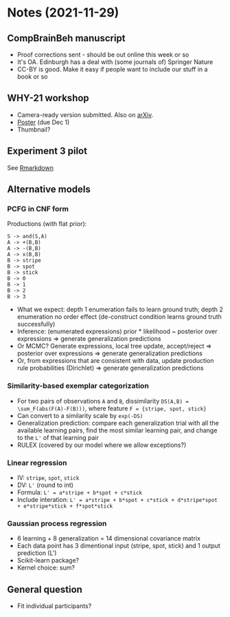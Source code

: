 
# Notes (2021-11-29)

## CompBrainBeh manuscript

- Proof corrections sent - should be out online this week or so
- It's OA. Edinburgh has a deal with (some journals of) Springer Nature
- CC-BY is good. Make it easy if people want to include our stuff in a book or so

## WHY-21 workshop

- Camera-ready version submitted. Also on [arXiv](http://arxiv.org/abs/2111.12560).
- [Poster](https://drive.google.com/file/d/1ujjimjUzyOkIsoucPk0bgtGtPQt6S_WA/view?usp=sharing) (due Dec 1)
- Thumbnail?

## Experiment 3 pilot

See [Rmarkdown](http://eco.ppls.ed.ac.uk/~s1941626/pilot_2_analysis.html)

## Alternative models

### PCFG in CNF form

Productions (with flat prior):

```
S -> and(S,A)
A -> +(B,B)
A -> -(B,B)
A -> x(B,B)
B -> stripe
B -> spot
B -> stick
B -> 0
B -> 1
B -> 2
B -> 3
```

- What we expect: depth 1 enumeration fails to learn ground truth; depth 2 enumeration no order effect (de-construct condition learns ground truth successfully)
- Inference: (enumerated expressions) prior * likelihood ~ posterior over expressions => generate generalization predictions
- Or MCMC? Generate expressions, local tree update, accept/reject => posterior over expressions => generate generalization predictions
- Or, from expressions that are consistent with data, update production rule probabilities (Dirichlet) => generate generalization predictions

### Similarity-based exemplar categorization

- For two pairs of observations `A` and `B`, dissimilarity `DS(A,B) = \sum_F(abs(F(A)-F(B)))`, where feature `F = {stripe, spot, stick}`
- Can convert to a similarity scale by `exp(-DS)`
- Generalization prediction: compare each generalization trial with all the available learning pairs, find the most similar learning pair, and change to the `L'` of that learning pair
- RULEX (covered by our model where we allow exceptions?)

### Linear regression

- IV: `stripe`, `spot`, `stick`
- DV: `L'` (round to int)
- Formula: `L' = a*stripe + b*spot + c*stick`
- Include interation: `L' = a*stripe + b*spot + c*stick + d*stripe*spot + e*stripe*stick + f*spot*stick`

### Gaussian process regression

- 6 learning + 8 generalization = 14 dimensional covariance matrix
- Each data point has 3 dimentional input (stripe, spot, stick) and 1 output prediction (L')
- Scikit-learn package?
- Kernel choice: sum?

## General question

- Fit individual participants?
